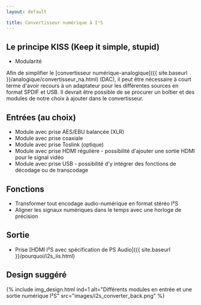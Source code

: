 ```yaml
---
layout: default

title: Convertisseur numérique à I²S
---
```


## Le principe KISS (Keep it simple, stupid)

* Modularité

Afin de simplifier le
[convertisseur numérique-analogique]({{ site.baseurl }}/analogique/convertisseur_na.html)
(DAC), il peut être nécessaire à court terme d'avoir recours à un adaptateur pour les
différentes sources en format SPDIF et USB. Il devrait être possible de se procurer un
boîtier et des modules de notre choix à ajouter dans le convertisseur.

## Entrées (au choix)

* Module avec prise AES/EBU balancée (XLR)
* Module avec prise coaxiale
* Module avec prise Toslink (optique)
* Module avec prise HDMI régulière - possibilité d'ajouter une sortie HDMI pour le signal vidéo
* Module avec prise USB - possibilité d'y intégrer des fonctions de décodage ou de transcodage

## Fonctions

* Transformer tout encodage audio-numérique en format stéréo I²S
* Aligner les signaux numériques dans le temps avec une horloge de précision

## Sortie

* Prise [HDMI I²S avec spécification de PS Audio]({{ site.baseurl }}/pourquoi/i2s_iis.html)

## Design suggéré

{% include img_design.html ind=1 alt="Différents modules en entrée et une sortie numérique I²S" src="images/i2s_converter_back.png" %}
